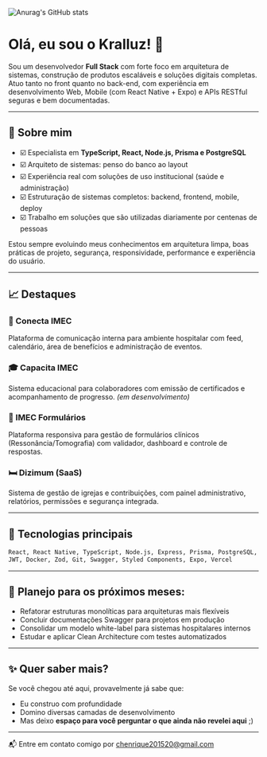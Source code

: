 ![Anurag's GitHub stats](https://www.codewars.com/users/kralluz/badges/large)
# Olá, eu sou o Kralluz! 👋

Sou um desenvolvedor **Full Stack** com forte foco em arquitetura de sistemas, construção de produtos escaláveis e soluções digitais completas.
Atuo tanto no front quanto no back-end, com experiência em desenvolvimento Web, Mobile (com React Native + Expo) e APIs RESTful seguras e bem documentadas.

---

## 🧱️ Sobre mim

- ☑️ Especialista em **TypeScript, React, Node.js, Prisma e PostgreSQL**
- ☑️ Arquiteto de sistemas: penso do banco ao layout
- ☑️ Experiência real com soluções de uso institucional (saúde e administração)
- ☑️ Estruturação de sistemas completos: backend, frontend, mobile, deploy
- ☑️ Trabalho em soluções que são utilizadas diariamente por centenas de pessoas

Estou sempre evoluindo meus conhecimentos em arquitetura limpa, boas práticas de projeto, segurança, responsividade, performance e experiência do usuário.

---

## 📈 Destaques

### 🏥 Conecta IMEC
Plataforma de comunicação interna para ambiente hospitalar com feed, calendário, área de benefícios e administração de eventos.

### 🎓 Capacita IMEC
Sistema educacional para colaboradores com emissão de certificados e acompanhamento de progresso. *(em desenvolvimento)*

### 📅 IMEC Formulários
Plataforma responsiva para gestão de formulários clínicos (Ressonância/Tomografia) com validador, dashboard e controle de respostas.

### 🛏️ Dizimum (SaaS)
Sistema de gestão de igrejas e contribuições, com painel administrativo, relatórios, permissões e segurança integrada.

---

## 🚀 Tecnologias principais

```txt
React, React Native, TypeScript, Node.js, Express, Prisma, PostgreSQL,
JWT, Docker, Zod, Git, Swagger, Styled Components, Expo, Vercel
```

---

## 📅 Planejo para os próximos meses:

- Refatorar estruturas monolíticas para arquiteturas mais flexíveis
- Concluir documentações Swagger para projetos em produção
- Consolidar um modelo white-label para sistemas hospitalares internos
- Estudar e aplicar Clean Architecture com testes automatizados

---

## ✨ Quer saber mais?

Se você chegou até aqui, provavelmente já sabe que:
- Eu construo com profundidade
- Domino diversas camadas de desenvolvimento
- Mas deixo **espaço para você perguntar o que ainda não revelei aqui** ;)

---

📬 Entre em contato comigo por [chenrique201520@gmail.com](mailto:chenrique201520@gmail.com)
